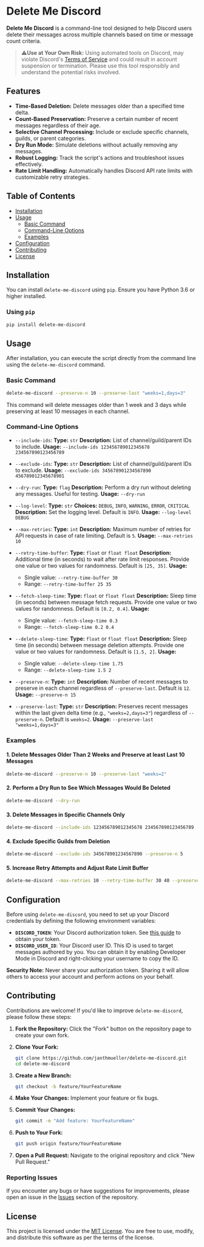 # Delete Me Discord

**Delete Me Discord** is a command-line tool designed to help Discord users delete their messages across multiple channels based on time or message count criteria.


>⚠️**Use at Your Own Risk:**
>Using automated tools on Discord, may violate Discord's [Terms of Service](https://discord.com/terms) and could result in account suspension or termination. Please use this tool responsibly and understand the potential risks involved.
## Features

- **Time-Based Deletion:** Delete messages older than a specified time delta.
- **Count-Based Preservation:** Preserve a certain number of recent messages regardless of their age.
- **Selective Channel Processing:** Include or exclude specific channels, guilds, or parent categories.
- **Dry Run Mode:** Simulate deletions without actually removing any messages.
- **Robust Logging:** Track the script's actions and troubleshoot issues effectively.
- **Rate Limit Handling:** Automatically handles Discord API rate limits with customizable retry strategies.

## Table of Contents

- [Installation](#installation)
- [Usage](#usage)
  - [Basic Command](#basic-command)
  - [Command-Line Options](#command-line-options)
  - [Examples](#examples)
- [Configuration](#configuration)
- [Contributing](#contributing)
- [License](#license)

## Installation

You can install `delete-me-discord` using `pip`. Ensure you have Python 3.6 or higher installed.

### Using `pip`

```bash
pip install delete-me-discord
```


## Usage

After installation, you can execute the script directly from the command line using the `delete-me-discord` command.

### Basic Command

```bash
delete-me-discord --preserve-n 10 --preserve-last "weeks=1,days=3"
```

This command will delete messages older than 1 week and 3 days while preserving at least 10 messages in each channel.

### Command-Line Options

- `--include-ids`:
  **Type:** `str`
  **Description:** List of channel/guild/parent IDs to include.
  **Usage:** `--include-ids 123456789012345678 234567890123456789`

- `--exclude-ids`:
  **Type:** `str`
  **Description:** List of channel/guild/parent IDs to exclude.
  **Usage:** `--exclude-ids 345678901234567890 456789012345678901`

- `--dry-run`:
  **Type:** `flag`
  **Description:** Perform a dry run without deleting any messages. Useful for testing.
  **Usage:** `--dry-run`

- `--log-level`:
  **Type:** `str`
  **Choices:** `DEBUG`, `INFO`, `WARNING`, `ERROR`, `CRITICAL`
  **Description:** Set the logging level. Default is `INFO`.
  **Usage:** `--log-level DEBUG`

- `--max-retries`:
  **Type:** `int`
  **Description:** Maximum number of retries for API requests in case of rate limiting. Default is `5`.
  **Usage:** `--max-retries 10`

- `--retry-time-buffer`:
  **Type:** `float` or `float float`
  **Description:** Additional time (in seconds) to wait after rate limit responses. Provide one value or two values for randomness. Default is `[25, 35]`.
  **Usage:**
  - Single value: `--retry-time-buffer 30`
  - Range: `--retry-time-buffer 25 35`

- `--fetch-sleep-time`:
  **Type:** `float` or `float float`
  **Description:** Sleep time (in seconds) between message fetch requests. Provide one value or two values for randomness. Default is `[0.2, 0.4]`.
  **Usage:**
  - Single value: `--fetch-sleep-time 0.3`
  - Range: `--fetch-sleep-time 0.2 0.4`

- `--delete-sleep-time`:
  **Type:** `float` or `float float`
  **Description:** Sleep time (in seconds) between message deletion attempts. Provide one value or two values for randomness. Default is `[1.5, 2]`.
  **Usage:**
  - Single value: `--delete-sleep-time 1.75`
  - Range: `--delete-sleep-time 1.5 2`

- `--preserve-n`:
  **Type:** `int`
  **Description:** Number of recent messages to preserve in each channel regardless of `--preserve-last`. Default is `12`.
  **Usage:** `--preserve-n 15`

- `--preserve-last`:
  **Type:** `str`
  **Description:** Preserves recent messages within the last given delta time (e.g., `"weeks=2,days=3"`) regardless of `--preserve-n`. Default is `weeks=2`.
  **Usage:** `--preserve-last "weeks=1,days=3"`

### Examples

#### 1. Delete Messages Older Than 2 Weeks and Preserve at least Last 10 Messages

```bash
delete-me-discord --preserve-n 10 --preserve-last "weeks=2"
```

#### 2. Perform a Dry Run to See Which Messages Would Be Deleted

```bash
delete-me-discord --dry-run
```

#### 3. Delete Messages in Specific Channels Only

```bash
delete-me-discord --include-ids 123456789012345678 234567890123456789 --preserve-last "weeks=1"
```

#### 4. Exclude Specific Guilds from Deletion

```bash
delete-me-discord --exclude-ids 345678901234567890 --preserve-n 5
```

#### 5. Increase Retry Attempts and Adjust Rate Limit Buffer

```bash
delete-me-discord --max-retries 10 --retry-time-buffer 30 40 --preserve-n 20
```

## Configuration

Before using `delete-me-discord`, you need to set up your Discord credentials by defining the following environment variables:

- **`DISCORD_TOKEN`**: Your Discord authorization token. See [this guide](https://github.com/victornpb/undiscord/wiki/authToken) to obtain your token.
- **`DISCORD_USER_ID`**: Your Discord user ID. This ID is used to target messages authored by you. You can obtain it by enabling Developer Mode in Discord and right-clicking your username to copy the ID.

**Security Note:**
Never share your authorization token. Sharing it will allow others to access your account and perform actions on your behalf.

## Contributing

Contributions are welcome! If you'd like to improve `delete-me-discord`, please follow these steps:

1. **Fork the Repository:** Click the "Fork" button on the repository page to create your own fork.

2. **Clone Your Fork:**

   ```bash
   git clone https://github.com/janthmueller/delete-me-discord.git
   cd delete-me-discord
   ```

3. **Create a New Branch:**

   ```bash
   git checkout -b feature/YourFeatureName
   ```

4. **Make Your Changes:** Implement your feature or fix bugs.

5. **Commit Your Changes:**

   ```bash
   git commit -m "Add feature: YourFeatureName"
   ```

6. **Push to Your Fork:**

   ```bash
   git push origin feature/YourFeatureName
   ```

7. **Open a Pull Request:** Navigate to the original repository and click "New Pull Request."

### Reporting Issues

If you encounter any bugs or have suggestions for improvements, please open an issue in the [Issues](https://github.com/janthmueller/delete-me-discord/issues) section of the repository.

## License

This project is licensed under the [MIT License](LICENSE). You are free to use, modify, and distribute this software as per the terms of the license.

